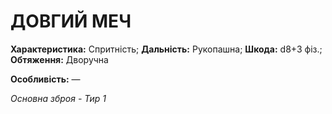 ﻿# ДОВГИЙ МЕЧ

**Характеристика:** Спритність; **Дальність:** Рукопашна; **Шкода:** d8+3 фіз.; **Обтяження:** Дворучна

**Особливість:** —

*Основна зброя - Тир 1*